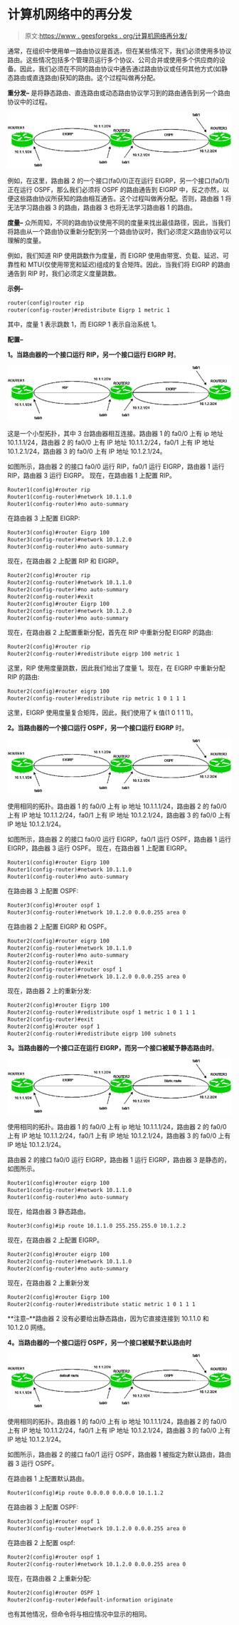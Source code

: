 # 计算机网络中的再分发

> 原文:[https://www . geesforgeks . org/计算机网络再分发/](https://www.geeksforgeeks.org/redistribution-in-computer-network/)

通常，在组织中使用单一路由协议是首选，但在某些情况下，我们必须使用多协议路由。这些情况包括多个管理员运行多个协议、公司合并或使用多个供应商的设备。因此，我们必须在不同的路由协议中通告通过路由协议或任何其他方式(如静态路由或直连路由)获知的路由。这个过程叫做再分配。

**重分发–**
是将静态路由、直连路由或动态路由协议学习到的路由通告到另一个路由协议中的过程。

![](img/1ab0beeb1a2e2d8ef4c5f092e1ad6370.png)

例如，在这里，路由器 2 的一个接口(fa0/0)正在运行 EIGRP，另一个接口(fa0/1)正在运行 OSPF，那么我们必须将 OSPF 的路由通告到 EIGRP 中，反之亦然，以便这些路由协议所获知的路由相互通告。这个过程叫做再分配。否则，路由器 1 将无法学习路由器 3 的路由，路由器 3 也将无法学习路由器 1 的路由。

**度量–**
众所周知，不同的路由协议使用不同的度量来找出最佳路径，因此，当我们将路由从一个路由协议重新分配到另一个路由协议时，我们必须定义路由协议可以理解的度量。

例如，我们知道 RIP 使用跳数作为度量，而 EIGRP 使用由带宽、负载、延迟、可靠性和 MTU(仅使用带宽和延迟)组成的复合矩阵。因此，当我们将 EIGRP 的路由通告到 RIP 时，我们必须定义度量跳数。

**示例–**

```
router(config)router rip
router(config-router)#redistribute Eigrp 1 metric 1 
```

其中，度量 1 表示跳数 1，而 EIGRP 1 表示自治系统 1。

**配置–**

**1。当路由器的一个接口运行 RIP，另一个接口运行 EIGRP 时**。

![](img/1dcf4d73804dd3629e3bd58b18c52058.png)

这是一个小型拓扑，其中 3 台路由器相互连接。路由器 1 的 fa0/0 上有 ip 地址 10.1.1.1/24，路由器 2 的 fa0/0 上有 IP 地址 10.1.1.2/24，fa0/1 上有 IP 地址 10.1.2.1/24，路由器 3 的 fa0/0 上有 IP 地址 10.1.2.1/24。

如图所示，路由器 2 的接口 fa0/0 运行 RIP，fa0/1 运行 EIGRP，路由器 1 运行 RIP，路由器 3 运行 EIGRP。
现在，在路由器 1 上配置 RIP。

```
Router1(config)#router rip
Router1(config-router)#network 10.1.1.0
Router1(config-router)#no auto-summary
```

在路由器 3 上配置 EIGRP:

```
Router3(config)#router Eigrp 100
Router3(config-router)#network 10.1.2.0
Router3(config-router)#no auto-summary
```

现在，在路由器 2 上配置 RIP 和 EIGRP。

```
Router2(config)#router rip
Router2(config-router)#network 10.1.1.0
Router2(config-router)#no auto-summary
Router2(config-router)#exit
Router2(config)#router Eigrp 100
Router2(config-router)#network 10.1.2.0
Router2(config-router)#no auto-summary
```

现在，在路由器 2 上配置重新分配，首先在 RIP 中重新分配 EIGRP 的路由:

```
Router2(config)#router rip
Router2(config-router)#redistribute eigrp 100 metric 1
```

这里，RIP 使用度量跳数，因此我们给出了度量 1。现在，在 EIGRP 中重新分配 RIP 的路由:

```
Router2(config)#router eigrp 100
Router2(config-router)#redistribute rip metric 1 0 1 1 1
```

这里，EIGRP 使用度量复合矩阵，因此，我们使用了 k 值(1 0 1 1 1)。

**2。当路由器的一个接口运行 OSPF，另一个接口运行 EIGRP** 时。

![](img/1ab0beeb1a2e2d8ef4c5f092e1ad6370.png)

使用相同的拓扑。路由器 1 的 fa0/0 上有 ip 地址 10.1.1.1/24，路由器 2 的 fa0/0 上有 IP 地址 10.1.1.2/24，fa0/1 上有 IP 地址 10.1.2.1/24，路由器 3 的 fa0/0 上有 IP 地址 10.1.2.1/24。

如图所示，路由器 2 的接口 fa0/0 运行 EIGRP，fa0/1 运行 OSPF，路由器 1 运行 EIGRP，路由器 3 运行 OSPF。
现在，在路由器 1 上配置 EIGRP。

```
Router1(config)#router Eigrp 100
Router1(config-router)#network 10.1.1.0
Router1(config-router)#no auto-summary
```

在路由器 3 上配置 OSPF:

```
Router3(config)#router ospf 1
Router3(config-router)#network 10.1.2.0 0.0.0.255 area 0
```

在路由器 2 上配置 EIGRP 和 OSPF。

```
Router2(config)#router eigrp 100
Router2(config-router)#network 10.1.1.0
Router2(config-router)#no auto-summary
Router2(config-router)#exit
Router2(config-router)#router ospf 1
Router2(config-router)#network 10.1.2.0 0.0.0.255 area 0
```

现在，路由器 2 上的重新分发:

```
Router2(config)#router Eigrp 100
Router2(config-router)#redistribute ospf 1 metric 1 0 1 1 1
Router2(config-router)#exit
Router2(config)#router ospf 1
Router2(config-router)#redistribute eigrp 100 subnets
```

**3。当路由器的一个接口正在运行 EIGRP，而另一个接口被赋予静态路由时**。

![](img/2c135346564fe9c0d71181a449f9c836.png)

使用相同的拓扑。路由器 1 的 fa0/0 上有 ip 地址 10.1.1.1/24，路由器 2 的 fa0/0 上有 IP 地址 10.1.1.2/24，fa0/1 上有 IP 地址 10.1.2.1/24，路由器 3 的 fa0/0 上有 IP 地址 10.1.2.1/24。

路由器 2 的接口 fa0/0 运行 EIGRP，路由器 1 运行 EIGRP，路由器 3 是静态的，如图所示。

```
Router1(config)#router eigrp 100
Router1(config-router)#network 10.1.1.0
Router1(config-router)#no auto-summary
```

现在，给路由器 3 静态路由。

```
Router3(config)#ip route 10.1.1.0 255.255.255.0 10.1.2.2
```

现在，在路由器 2 上配置 EIGRP。

```
Router2(config)#router eigrp 100
Router2(config-router)#network 10.1.1.0
Router2(config-router)#no auto-summary
```

现在，在路由器 2 上重新分发

```
Router2(config)#router Eigrp 100
Router2(config-router)#redistribute static metric 1 0 1 1 1
```

**注意–**路由器 2 没有必要给出静态路由，因为它直接连接到 10.1.1.0 和 10.1.2.0 网络。

**4。当路由器的一个接口运行 OSPF，另一个接口被赋予默认路由时**

![](img/ff0cf96700aa1bdff11115eb99bd453e.png)

使用相同的拓扑。路由器 1 的 fa0/0 上有 ip 地址 10.1.1.1/24，路由器 2 的 fa0/0 上有 IP 地址 10.1.1.2/24，fa0/1 上有 IP 地址 10.1.2.1/24，路由器 3 的 fa0/0 上有 IP 地址 10.1.2.1/24。

如图所示，路由器 2 的接口 fa0/1 运行 OSPF，路由器 1 被指定为默认路由，路由器 3 运行 OSPF。

在路由器 1 上配置默认路由。

```
Router1(config)#ip route 0.0.0.0 0.0.0.0 10.1.1.2
```

在路由器 3 上配置 OSPF:

```
Router3(config)#router ospf 1
Router3(config-router)#network 10.1.2.0 0.0.0.255 area 0
```

在路由器 2 上配置 ospf:

```
Router2(config)#router ospf 1
Router2(config-router)#network 10.1.2.0 0.0.0.255 area 0
```

现在，在路由器 2 上重新分配:

```
Router2(config)#router OSPF 1
Router2(config-router)#default-information originate
```

也有其他情况，但命令将与相应情况中显示的相同。